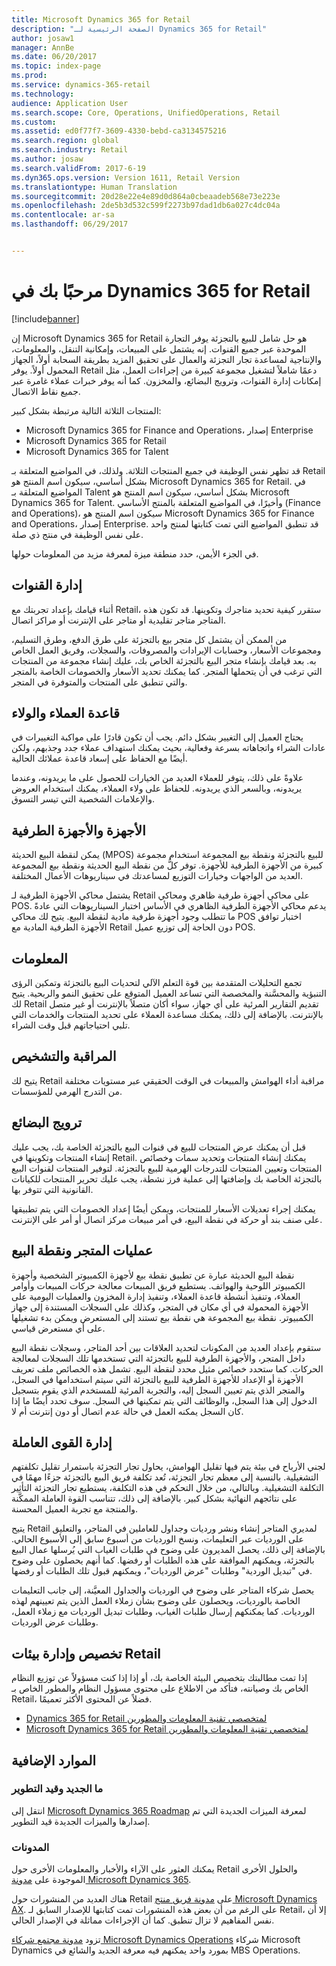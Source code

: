 ```yaml
---
title: Microsoft Dynamics 365 for Retail
description: "الصفحة الرئيسية لـ Dynamics 365 for Retail"
author: josaw1
manager: AnnBe
ms.date: 06/20/2017
ms.topic: index-page
ms.prod: 
ms.service: dynamics-365-retail
ms.technology: 
audience: Application User
ms.search.scope: Core, Operations, UnifiedOperations, Retail
ms.custom: 
ms.assetid: ed0f77f7-3609-4330-bebd-ca3134575216
ms.search.region: global
ms.search.industry: Retail
ms.author: josaw
ms.search.validFrom: 2017-6-19
ms.dyn365.ops.version: Version 1611, Retail Version
ms.translationtype: Human Translation
ms.sourcegitcommit: 20d28e22e4e89d0d864a0cbeaadeb568e73e223e
ms.openlocfilehash: 2de5b3d532c599f2273b97dad1db6a027c4dc04a
ms.contentlocale: ar-sa
ms.lasthandoff: 06/29/2017


---
```


# <a name="welcome-to-dynamics-365-for-retail"></a>مرحبًا بك في Dynamics 365 for Retail

[!include[banner](includes/banner.md)]

إن Microsoft Dynamics 365 for Retail هو حل شامل للبيع بالتجزئة يوفر التجارة الموحدة عبر جميع القنوات. إنه يشتمل على المبيعات، وإمكانية التنقل، والمعلومات، والإنتاجية لمساعدة تجار التجزئة والعمال على تحقيق المزيد بطريقة السحابة أولاً، الجهاز المحمول أولاً. يوفر Retail دعمًا شاملاً لتشغيل مجموعة كبيرة من إجراءات العمل، مثل إمكانات إدارة القنوات، وترويج البضائع، والمخزون. كما أنه يوفر خبرات عملاء غامرة عبر جميع نقاط الاتصال.

المنتجات الثلاثة التالية مرتبطة بشكل كبير:

- Microsoft Dynamics 365 for Finance and Operations، إصدار Enterprise
- Microsoft Dynamics 365 for Retail
- Microsoft Dynamics 365 for Talent

قد تظهر نفس الوظيفة في جميع المنتجات الثلاثة. ولذلك، في المواضيع المتعلقة بـ Retail بشكل أساسي، سيكون اسم المنتج هو Microsoft Dynamics 365 for Retail. في المواضيع المتعلقة بـ Talent بشكل أساسي، سيكون اسم المنتج هو Microsoft Dynamics 365 for Talent. وأخيرًا، في المواضيع المتعلقة بالمنتج الأساسي (Finance and Operations)، سيكون اسم المنتج هو Microsoft Dynamics 365 for Finance and Operations، إصدار Enterprise. قد تنطبق المواضيع التي تمت كتابتها لمنتج واحد على نفس الوظيفة في منتج ذي صلة.

في الجزء الأيمن، حدد منطقة ميزة لمعرفة مزيد من المعلومات حولها.

## <a name="channel-management"></a>إدارة القنوات
أثناء قيامك بإعداد تجربتك مع Retail، ستقرر كيفية تحديد متاجرك وتكوينها. قد تكون هذه المتاجر متاجر تقليدية أو متاجر على الإنترنت أو مراكز اتصال.

من الممكن أن يشتمل كل متجر بيع بالتجزئة على طرق الدفع، وطرق التسليم، ومجموعات الأسعار، وحسابات الإيرادات والمصروفات، والسجلات، وفريق العمل الخاص به. بعد قيامك بإنشاء متجر البيع بالتجزئة الخاص بك، عليك إنشاء مجموعة من المنتجات التي ترغب في أن يتحملها المتجر. كما يمكنك تحديد الأسعار والخصومات الخاصة بالمتجر والتي تنطبق على المنتجات والمتوفرة في المتجر.

## <a name="clienteling-and-loyalty"></a>قاعدة العملاء والولاء
يحتاج العميل إلى التغيير بشكل دائم. يجب أن تكون قادرًا على مواكبة التغييرات في عادات الشراء واتجاهاته بسرعة وفعالية، بحيث يمكنك استهداف عملاء جدد وجذبهم، ولكن أيضًا مع الحفاظ على إسعاد قاعدة عملائك الحالية.

علاوةً على ذلك، يتوفر للعملاء العديد من الخيارات للحصول على ما يريدونه، وعندما يريدونه، وبالسعر الذي يريدونه. للحفاظ على ولاء العملاء، يمكنك استخدام العروض والإعلامات الشخصية التي تيسر التسوق.

## <a name="hardware-and-peripherals"></a>الأجهزة والأجهزة الطرفية
يمكن لنقطة البيع الحديثة (MPOS) للبيع بالتجزئة ونقطة بيع المجموعة استخدام مجموعة كبيرة من الأجهزة الطرفية للأجهزة. توفر كلُّ من نقطة البيع الحديثة ونقطة بيع المجموعة العديد من الواجهات وخيارات التوزيع لمساعدتك في سيناريوهات الأعمال المختلفة.

يشتمل محاكي الأجهزة الطرفية لـ Retail على محاكي أجهزة طرفية ظاهري ومحاكي POS. يدعم محاكي الأجهزة الطرفية الظاهري في الأساس اختبار السيناريوهات التي عادةً ما تتطلب وجود أجهزة طرفية مادية لنقطة البيع. يتيح لك محاكي POS اختبار توافق الأجهزة الطرفية المادية مع Retail دون الحاجة إلى توزيع عميل POS.

## <a name="intelligence"></a>المعلومات
تجمع التحليلات المتقدمة بين قوة التعلم الآلي لتحديات البيع بالتجزئة وتمكين الرؤى التنبؤية والمحسَّنة والمخصصة التي تساعد العميل المتوقع على تحقيق النمو والربحية. يتيح لك Retail تقديم التقارير المرئية على أي جهاز، سواء أكان متصلاً بالإنترنت أو غير متصل بالإنترنت. بالإضافة إلى ذلك، يمكنك مساعدة العملاء على تحديد المنتجات والخدمات التي تلبي احتياجاتهم قبل وقت الشراء.

## <a name="monitoring-and-diagnosis"></a>المراقبة والتشخيص
يتيح لك Retail مراقبة أداء الهوامش والمبيعات في الوقت الحقيقي عبر مستويات مختلفة من التدرج الهرمي للمؤسسات.

## <a name="merchandising"></a>ترويج البضائع
قبل أن يمكنك عرض المنتجات للبيع في قنوات البيع بالتجزئة الخاصة بك، يجب عليك إنشاء المنتجات وتكوينها في Retail. يمكنك إنشاء المنتجات وتحديد سمات وخصائص المنتجات وتعيين المنتجات للتدرجات الهرمية للبيع بالتجزئة. لتوفير المنتجات لقنوات البيع بالتجزئة الخاصة بك وإضافتها إلى عملية فرز نشطة، يجب عليك تحرير المنتجات للكيانات القانونية التي تتوفر بها.

يمكنك إجراء تعديلات الأسعار للمنتجات، ويمكن أيضًا إعداد الخصومات التي يتم تطبيقها على صنف بند أو حركة في نقطة البيع، في أمر مبيعات مركز اتصال أو أمر على الإنترنت.

## <a name="store-operations-and-pos"></a>عمليات المتجر ونقطة البيع
نقطة البيع الحديثة عبارة عن تطبيق نقطة بيع لأجهزة الكمبيوتر الشخصية وأجهزة الكمبيوتر اللوحية والهواتف. يستطيع فريق المبيعات معالجة حركات المبيعات وأوامر العملاء، وتنفيذ أنشطة قاعدة العملاء، وتنفيذ إدارة المخزون والعمليات اليومية على الأجهزة المحمولة في أي مكان في المتجر، وكذلك على السجلات المستندة إلى جهاز الكمبيوتر. نقطة بيع المجموعة هي نقطة بيع تستند إلى المستعرض ويمكن بدء تشغيلها على أي مستعرض قياسي.

ستقوم بإعداد العديد من المكونات لتحديد العلاقات بين أحد المتاجر، وسجلات نقطة البيع داخل المتجر، والأجهزة الطرفية للبيع بالتجزئة التي تستخدمها تلك السجلات لمعالجة الحركات. كما ستحدد خصائص مثيل محدد لنقطة البيع. تشمل هذه الخصائص ملف تعريف الأجهزة أو الإعداد للأجهزة الطرفية للبيع بالتجزئة التي سيتم استخدامها في السجل، والمتجر الذي يتم تعيين السجل إليه، والتجربة المرئية للمستخدم الذي يقوم بتسجيل الدخول إلى هذا السجل، والوظائف التي يتم تمكينها في السجل. سوف تحدد أيضًا ما إذا كان السجل يمكنه العمل في حالة عدم اتصال أو دون إنترنت أم لا.

## <a name="workforce-management"></a>إدارة القوى العاملة
لجني الأرباح في بيئة يتم فيها تقليل الهوامش، يحاول تجار التجزئة باستمرار تقليل تكلفتهم التشغيلية. بالنسبة إلى معظم تجار التجزئة، تُعد تكلفة فريق البيع بالتجزئة جزءًا مهمًا في التكلفة التشغيلية. وبالتالي، من خلال التحكم في هذه التكلفة، يستطيع تجار التجزئة التأثير على نتائجهم النهائية بشكل كبير. بالإضافة إلى ذلك، تتناسب القوة العاملة الممكَّنة والمنتجة مع تجربة العميل المحسنة.

يتيح Retail لمديري المتاجر إنشاء ونشر ورديات وجداول للعاملين في المتاجر، والتعليق على الورديات عبر التعليمات، ونسخ الورديات من أسبوع سابق إلى الأسبوع الحالي. بالإضافة إلى ذلك، يحصل المديرون على وضوح في طلبات الغياب التي يُرسلها عمال البيع بالتجزئة، ويمكنهم الموافقة على هذه الطلبات أو رفضها. كما أنهم يحصلون على وضوح في "تبديل الوردية" وطلبات "عرض الورديات"، ويمكنهم قبول تلك الطلبات أو رفضها.

يحصل شركاء المتاجر على وضوح في الورديات والجداول المعيَّنة، إلى جانب التعليمات الخاصة بالورديات، ويحصلون على وضوح بشأن زملاء العمل الذين يتم تعيينهم لهذه الورديات. كما يمكنكهم إرسال طلبات الغياب، وطلبات تبديل الورديات مع زملاء العمل، وطلبات عرض الورديات.

## <a name="customize-and-administer-retail-environments"></a>تخصيص وإدارة بيئات Retail
إذا تمت مطالبتك بتخصيص البيئة الخاصة بك، أو إذا إذا كنت مسؤولاً عن توزيع النظام الخاص بك وصيانته، فتأكد من الاطلاع على محتوى مسؤول النظام والمطور الخاص بـ Retail، فضلاً عن المحتوى الأكثر تعميمًا.

- [Dynamics 365 for Retail لمتخصصي تقنية المعلومات والمطورين](dev-itpro/dev-retail-home-page.md)
- [Microsoft Dynamics 365 for Retail لمتخصصي تقنية المعلومات والمطورين](/dynamics365/unified-operations/dev-itpro/dev-tools/developer-home-page)

## <a name="additional-resources"></a>الموارد الإضافية
### <a name="whats-new-and-in-development"></a>ما الجديد وقيد التطوير
انتقل إلى [Microsoft Dynamics 365 Roadmap](https://roadmap.dynamics.com/) لمعرفة الميزات الجديدة التي تم إصدارها والميزات الجديدة قيد التطوير.

### <a name="blogs"></a>المدونات
يمكنك العثور على الآراء واﻷخبار والمعلومات الأخرى حول Retail والحلول الأخرى الموجودة على [مدونة Microsoft Dynamics 365](https://community.dynamics.com/b/msftdynamicsblog).

هناك العديد من المنشورات حول Retail على [مدونة فريق منتج Microsoft Dynamics AX](https://blogs.msdn.microsoft.com/dax/). على الرغم من أن بعض هذه المنشورات تمت كتابتها للإصدار السابق لـ Retail، إلا أن نفس المفاهيم لا تزال تنطبق. كما أن الإجراءات مماثلة في الإصدار الحالي.

تزود [مدونة مجتمع شركاء Microsoft Dynamics Operations](https://community.dynamics.com/partner/b/operationspartnercommunityblog) شركاء Microsoft Dynamics بمورد واحد يمكنهم فيه معرفة الجديد والشائع في MBS Operations.


